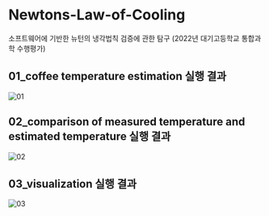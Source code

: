 # Newtons-Law-of-Cooling
소프트웨어에 기반한 뉴턴의 냉각법칙 검증에 관한 탐구 (2022년 대기고등학교 통합과학 수행평가)
## 01_coffee temperature estimation 실행 결과
![01](https://user-images.githubusercontent.com/51428786/173173909-6627d6ee-b865-4b0c-bb7d-20cdcf1cd2b8.PNG)

## 02_comparison of measured temperature and estimated temperature 실행 결과
![02](https://user-images.githubusercontent.com/51428786/173173913-5845c5b0-d72b-4545-a9aa-6e7140f5f82c.PNG)

## 03_visualization 실행 결과
![03](https://user-images.githubusercontent.com/51428786/173173916-b6c7a146-c1e3-4a4e-986d-4e62bdb5a39d.PNG)
